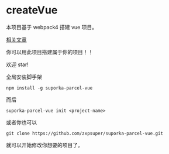 # createVue

本项目基于 webpack4 搭建 vue 项目。

[相关文章](https://blog.csdn.net/weixin_38788347/article/details/80882432)

你可以用此项目搭建属于你的项目！！

欢迎 star!


全局安装脚手架

```
npm install -g suporka-parcel-vue
```
而后
```
suporka-parcel-vue init <project-name>
```

或者你也可以
```
git clone https://github.com/zxpsuper/suporka-parcel-vue.git
```
就可以开始修改你想要的项目了。